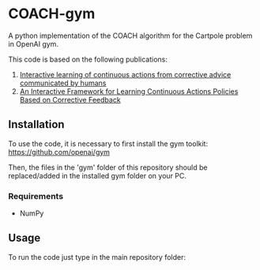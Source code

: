 # COACH-gym
A python implementation of the COACH algorithm for the Cartpole problem in OpenAI gym.

This code is based on the following publications:
1. [Interactive learning of continuous actions from corrective advice communicated by humans](http://robocup.oss-cn-beijing.aliyuncs.com/symposium%2FRoboCup_Symposium_2015_submission_20.pdf) 
2. [An Interactive Framework for Learning Continuous Actions Policies Based on Corrective Feedback](https://link.springer.com/article/10.1007/s10846-018-0839-z)

## Installation

To use the code, it is necessary to first install the gym toolkit: https://github.com/openai/gym

Then, the files in the 'gym' folder of this repository should be replaced/added in the installed gym folder on your PC.

### Requirements
* NumPy

## Usage

To run the code just type in the main repository folder:

```python main.py
```





